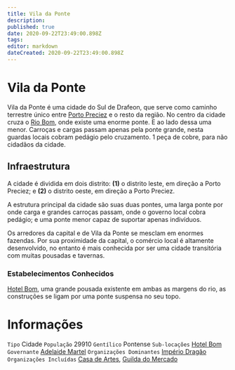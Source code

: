 ```yaml
---
title: Vila da Ponte
description: 
published: true
date: 2020-09-22T23:49:00.898Z
tags: 
editor: markdown
dateCreated: 2020-09-22T23:49:00.898Z
---
```


# Vila da Ponte
Vila da Ponte é uma cidade do Sul de Drafeon, que serve como caminho terrestre único entre [Porto Preciez](http://localhost/en/lugares/plano-material/drafeon/sul-de-drafeon/porto-preciez) e o resto da região. No centro da cidade cruza o [Rio Bom](http://localhost/lugares/plano-material/drafeon/sul-de-drafeon/rio-bom), onde existe uma enorme ponte. E ao lado dessa uma menor. Carroças e cargas passam apenas pela ponte grande, nesta guardas locais cobram pedágio pelo cruzamento. 1 peça de cobre, para não cidadãos da cidade.

## Infraestrutura
A cidade é dividida em dois distrito: **(1)** o distrito leste, em direção a Porto Preciez; e **(2)** o distrito oeste, em direção a Porto Preciez.

A estrutura principal da cidade são suas duas pontes, uma larga ponte por onde carga e grandes carroças passam, onde o governo local cobra pedágio; e uma ponte menor capaz de suportar apenas indivíduos.

Os arredores da capital e de Vila da Ponte se mesclam em enormes fazendas. Por sua proximidade da capital, o comércio local é altamente desenvolvido, no entanto é mais conhecida por ser uma cidade transitória com muitas pousadas e tavernas.

### Estabelecimentos Conhecidos

[Hotel Bom](http://localhost/en/lugares/plano-material/drafeon/sul-de-drafeon/vila-da-ponte/hotel-bom), uma grande pousada existente em ambas as margens do rio, as construções se ligam por uma ponte suspensa no seu topo.

# Informações
`Tipo` Cidade
`População` 29910
`Gentílico` Pontense 
`Sub-locações` [Hotel Bom](http://localhost/en/lugares/plano-material/drafeon/sul-de-drafeon/vila-da-ponte/hotel-bom)
`Governante` [Adelaide Martel](http://localhost/en/individuos/adelaide-martel)
`Organizações Dominantes` [Império Dragão](http://localhost/faccoes/nacoes/imperio-dragao#imperio-dragao)
`Organizações Incluídas` [Casa de Artes](http://localhost/en/faccoes/faccoes-independentes/casa-de-artes), [Guilda do Mercado](http://localhost/en/faccoes/faccoes-independentes/guilda-do-mercado)